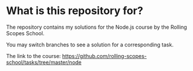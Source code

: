# What is this repository for?

The repository contains my solutions for the Node.js course by the Rolling Scopes School.

You may switch branches to see a solution for a corresponding task.

The link to the course: https://github.com/rolling-scopes-school/tasks/tree/master/node
